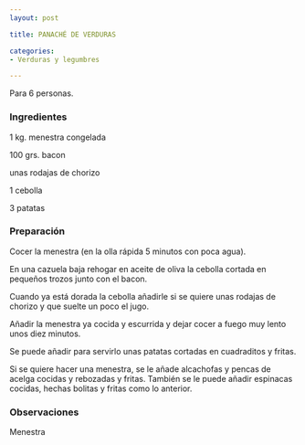```yaml
---
layout: post

title: PANACHÉ DE VERDURAS

categories:
- Verduras y legumbres

---
```

Para 6 personas.

<h3>Ingredientes</h3>

1 kg. menestra congelada

100 grs. bacon

unas rodajas de chorizo

1 cebolla

3 patatas

<h3>Preparación</h3>

Cocer la menestra (en la olla rápida 5 minutos con poca agua).

En una cazuela baja rehogar en aceite de oliva la cebolla cortada en pequeños trozos junto con el bacon.

Cuando ya está dorada la cebolla añadirle si se quiere unas rodajas de chorizo y que suelte un poco el jugo.

Añadir la menestra ya cocida y escurrida y dejar cocer a fuego muy lento unos diez minutos.

Se puede añadir para servirlo unas patatas cortadas en cuadraditos y fritas.

Si se quiere hacer una menestra, se le añade alcachofas y pencas de acelga cocidas y rebozadas y fritas. También se le puede añadir espinacas cocidas, hechas bolitas y fritas como lo anterior.

<h3>Observaciones</h3>

Menestra